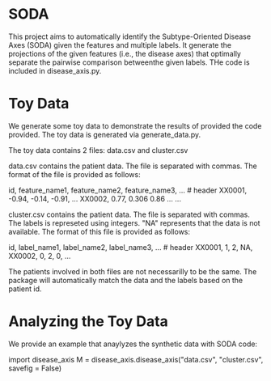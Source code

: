 # SODA
This project aims to automatically identify the Subtype-Oriented Disease Axes (SODA) given the features and multiple labels. It generate the projections of the given features (i.e., the disease axes) that optimally separate the pairwise comparison betweenthe given labels. THe code is included in disease_axis.py.

# Toy Data
We generate some toy data to demonstrate the results of provided the code provided. The toy data is generated via generate_data.py.

The toy data contains 2 files: data.csv and cluster.csv

data.csv contains the patient data. The file is separated with commas. The format of the file is provided as follows:
    
id,     feature_name1,  feature_name2,  feature_name3,     ... # header
XX0001,     -0.94,          -0.14,          -0.91,         ...
XX0002,     0.77,           0.306           0.86           ...
...

cluster.csv contains the patient data. The file is separated with commas. The labels is represeted using integers. "NA" represents that the data is not available. The format of this file is provided as follows:
    
id,         label_name1,    label_name2,    label_name3, ... # header
XX0001,         1,              2,              NA,
XX0002,         0,              2,              0,
...
    

The patients involved in both files are not necessarilly to be the same. The package will automatically match the data and the labels based on the patient id.

# Analyzing the Toy Data

We provide an example that anaylyzes the synthetic data with SODA code:

import disease_axis
M = disease_axis.disease_axis("data.csv", "cluster.csv", savefig = False)


